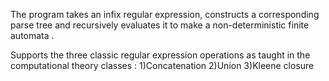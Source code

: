 
The program takes an infix regular expression, constructs a corresponding parse tree and
recursively evaluates it to make a non-deterministic finite automata . 

Supports the three classic regular expression operations as taught in the computational theory
classes :
1)Concatenation
2)Union
3)Kleene closure
